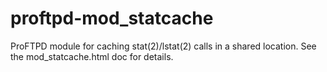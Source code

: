 proftpd-mod_statcache
=====================

ProFTPD module for caching stat(2)/lstat(2) calls in a shared location.  See
the mod_statcache.html doc for details.
